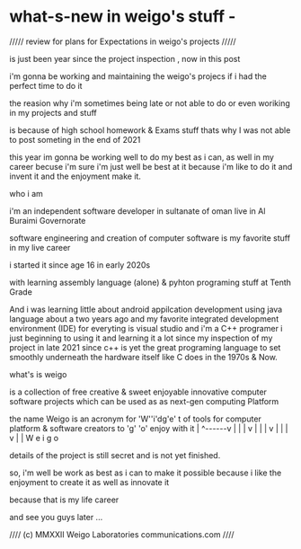 # what-s-new in weigo's stuff -
///// review for plans for Expectations in weigo's projects /////



is just been year since the project inspection , now in this post

i'm gonna be working and maintaining the weigo's projecs if i had the perfect time to do it

the reasion why i'm sometimes being late or not able to do or even woriking in my projects and stuff 

is because of high school homework & Exams stuff
thats why I was not able to post someting in the end of 2021

this year im gonna be working well to do my best as i can, as well in my career becuse i'm sure i'm just well be best at it 
because i'm like to do it and invent it and the enjoyment make it.

who i am

i'm an independent software developer in sultanate of oman live in Al Buraimi Governorate

software engineering and creation of computer software is my favorite stuff in my live career

i started it since age 16 in early 2020s

with learning assembly language (alone) & pyhton programing stuff at Tenth Grade

And i was learning little about android appilcation development using java language about a two years ago
 and my favorite integrated development environment (IDE) for everyting is visual studio
 and i'm a C++ programer i just beginning to using it and learning it a lot since my inspection of my project in late 2021
 since c++ is yet the great programing language to set smoothly underneath the hardware itself like C does in the 1970s & Now.
 
 what's is weigo
 
 is a collection of free creative & sweet enjoyable innovative computer software projects which can be used as as next-gen computing Platform
 
 the name Weigo is an acronym for 'W''i'dg'e' t of tools for computer platform & software creators to 'g' 'o' enjoy with it 
                                   |  ^------v                                                         |   |
                                   |         v                                                         |   |
                                   |         v                                                         |   |
                                   |         v                                                         |   |
                                   W       e i                                                         g   o
 
 details of the project is still secret and is not yet finished.
 
 so, i'm well be work as best as i can to make it possible because i like the enjoyment to create it as well as innovate it
 
 because that is my life career
 
 and see you guys later ...
 
 
 
 //// (c) MMXXII Weigo Laboratories communications.com ////
